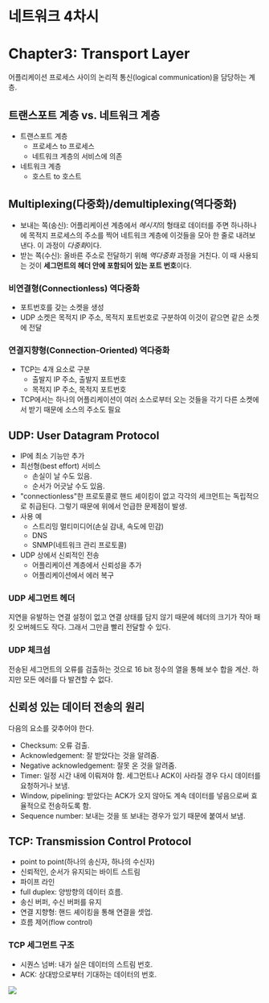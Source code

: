 # 네트워크 4차시

# Chapter3: Transport Layer
어플리케이션 프로세스 사이의 논리적 통신(logical communication)을 담당하는 계층.

## 트랜스포트 계층 vs. 네트워크 계층
- 트랜스포트 계층
    - 프로세스 to 프로세스
    - 네트워크 계층의 서비스에 의존
- 네트워크 계층
    - 호스트 to 호스트

## Multiplexing(다중화)/demultiplexing(역다중화)
- 보내는 쪽(송신): 어플리케이션 계층에서 *메시지*의 형태로 데이터를 주면 하나하나에 목적지 프로세스의 주소를 찍어 네트워크 계층에 이것들을 모아 한 줄로 내려보낸다. 이 과정이 *다중화*이다.
- 받는 쪽(수신): 올바른 주소로 전달하기 위해 *역다중화* 과정을 거친다. 이 때 사용되는 것이 **세그먼트의 헤더 안에 포함되어 있는 포트 번호**이다.

### 비연결형(Connectionless) 역다중화
- 포트번호를 갖는 소켓을 생성
- UDP 소켓은 목적지 IP 주소, 목적지 포트번호로 구분하여 이것이 같으면 같은 소켓에 전달

### 연결지향형(Connection-Oriented) 역다중화
- TCP는 4개 요소로 구분
    - 출발지 IP 주소, 출발지 포트번호
    - 목적지 IP 주소, 목적지 포트번호
- TCP에서는 하나의 어플리케이션이 여러 소스로부터 오는 것들을 각기 다른 소켓에서 받기 때문에 소스의 주소도 필요

## UDP: User Datagram Protocol
- IP에 최소 기능만 추가
- 최선형(best effort) 서비스
    - 손실이 날 수도 있음.
    - 순서가 어긋날 수도 있음.
- "connectionless"한 프로토콜로 핸드 셰이킹이 없고 각각의 세크먼트는 독립적으로 취급된다. 그렇기 때문에 위에서 언급한 문제점이 발생.
- 사용 예
    - 스트리밍 멀티미디어(손실 감내, 속도에 민감)
    - DNS
    - SNMP(네트워크 관리 프로토콜)
- UDP 상에서 신뢰적인 전송
    - 어플리케이션 계층에서 신뢰성을 추가
    - 어플리케이션에서 에러 복구

### UDP 세그먼트 헤더
지연을 유발하는 연결 설정이 없고 연결 상태를 담지 않기 때문에 헤더의 크기가 작아 패킷 오버헤드도 작다. 그래서 그만큼 빨리 전달할 수 있다.

### UDP 체크섬
전송된 세그먼트의 오류를 검출하는 것으로 16 bit 정수의 열을 통해 보수 합을 계산. 하지만 모든 에러를 다 발견할 수 없다.

## 신뢰성 있는 데이터 전송의 원리
다음의 요소를 갖추어야 한다.
- Checksum: 오류 검출.
- Acknowledgement: 잘 받았다는 것을 알려줌.
- Negative acknowledgement: 잘못 온 것을 알려줌.
- Timer: 일정 시간 내에 이뤄져야 함. 세그먼트나 ACK이 사라질 경우 다시 데이터를 요청하거나 보냄.
- Window, pipelining: 받았다는 ACK가 오지 않아도 계속 데이터를 넣음으로써 효율적으로 전송하도록 함.
- Sequence number: 보내는 것을 또 보내는 경우가 있기 때문에 붙여서 보냄.

## TCP: Transmission Control Protocol
- point to point(하나의 송신자, 하나의 수신자)
- 신뢰적인, 순서가 유지되는 바이트 스트림
- 파이프 라인
- full duplex: 양방향의 데이터 흐름.
- 송신 버퍼, 수신 버퍼를 유지
- 연결 지향형: 핸드 셰이킹을 통해 연결을 셋업.
- 흐름 제어(flow control)

### TCP 세그먼트 구조
- 시퀀스 넘버: 내가 실은 데이터의 스트림 번호.
- ACK: 상대방으로부터 기대하는 데이터의 번호.

![](images/ackseqScenario.png)

